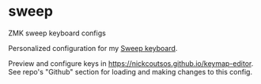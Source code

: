 # sweep
ZMK sweep keyboard configs

Personalized configuration for my [Sweep keyboard](https://github.com/davidphilipbarr/Sweep/tree/main/Sweep%20v2.2).

Preview and configure keys in https://nickcoutsos.github.io/keymap-editor. See repo's "Github" section for loading and making changes to this config.
